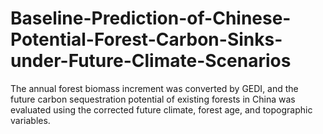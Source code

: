 # Baseline-Prediction-of-Chinese-Potential-Forest-Carbon-Sinks-under-Future-Climate-Scenarios
The annual forest biomass increment was converted by GEDI, and the future carbon sequestration potential of existing forests in China was evaluated using the corrected future climate, forest age, and topographic variables.
